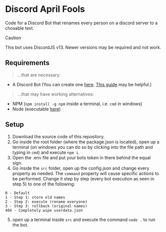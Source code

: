 # Discord April Fools
Code for a Discord Bot that renames every person on a discord server to a chosable text.

> [!CAUTION]
> This bot uses DiscordJS v13. Newer versions may be required and not work.

## Requirements
> ...that are necessary:
- A Discord Bot (You can create one [here](https://discord.com/developers/applications). [This guide](https://discord.com/developers/docs/quick-start/getting-started) may be helpful.)
> ...that may have working alternatives:
- NPM (`npm install -g npm` inside a terminal, i.e. `cmd` in windows)
- Node (executable [here](https://nodejs.org/en/download/))

## Setup
1. Download the source code of this repository.
2. Go inside the root folder (where the package.json is located), open up a terminal (on windows you can do so by clicking into the file path and typing in `cmd`) and execute `npm i`.
3. Open the .env file and put your bots token in there behind the equal sign.
4. Go inside the `src` folder, open up the config.json and change every property as needed. The `command` property will cause specific actions to be performed. Change it step by step (every bot execution as seen in step 5) to one of the following:
```
0 - Default
1 - Step 1: store old names
2 - Step 2: execute (rename everyone)
3 - Step 3: rollback (original names)
404 - Completely wipe userdata.json
```
5. open up a terminal inside `src` and execute the command `node .` to run the bot.
